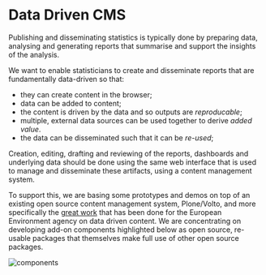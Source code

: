 # Data Driven CMS

Publishing and disseminating statistics is typically done by preparing data, analysing and generating reports that
summarise and support the insights of the analysis.

We want to enable statisticians to create and disseminate reports that are fundamentally data-driven so that:
* they can create content in the browser; 
* data can be added to content;
* the content is driven by the data and so outputs are _reproducable_;
* multiple, external data sources can be used together to derive _added value_.
* the data can be disseminated such that it can be _re-used_; 

Creation, editing, drafting and reviewing of the reports, dashboards and underlying data should be done using the same
web interface that is used to manage and disseminate these artifacts, using a content management system.

To support this, we are basing some prototypes and demos on top of an existing open source content management system,
Plone/Volto, and more specifically the [great work](https://github.com/eea) that has been done for the European
Environment agency on data driven content. We are concentrating on developing add-on components highlighted below as
open source, re-usable packages that themselves make full use of other open source packages.

![components](http://www.plantuml.com/plantuml/proxy?cache=no&src=https://raw.github.com/GSS-Cogs/dd-cms/main/docs/components.puml)
